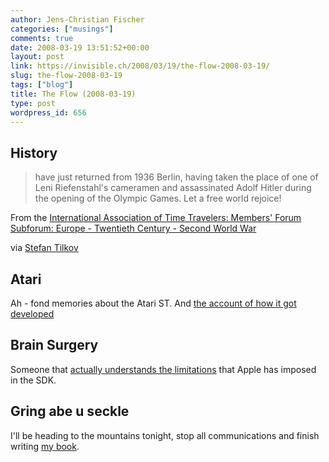 ```yaml
---
author: Jens-Christian Fischer
categories: ["musings"]
comments: true
date: 2008-03-19 13:51:52+00:00
layout: post
link: https://invisible.ch/2008/03/19/the-flow-2008-03-19/
slug: the-flow-2008-03-19
tags: ["blog"]
title: The Flow (2008-03-19)
type: post
wordpress_id: 656
---
```


History
-------

> have just returned from 1936 Berlin, having taken the place of one of Leni Riefenstahl's cameramen and assassinated Adolf Hitler during the opening of the Olympic Games. Let a free world rejoice!

From the [International Association of Time Travelers: Members' Forum Subforum: Europe - Twentieth Century - Second World War][1]

via [Stefan Tilkov][5]

Atari
-----

Ah - fond memories about the Atari ST. And [the account of how it got developed][2]

Brain Surgery
-------------

Someone that [actually understands the limitations][3] that Apple has imposed in the SDK.

Gring abe u seckle
------------------

I'll be heading to the mountains tonight, stop all communications and finish writing [my book][4].

[1]: https://www.abyssandapex.com/200710-wikihistory.html
[2]: https://www.dadhacker.com/blog/?p=995
[3]: https://furbo.org/2008/03/16/brain-surgeons/
[4]: https://www.amazon.de/gp/product/3826616839?ie=UTF8&tag=invisiblech-21&linkCode=as2&camp=1638&creative=6742&creativeASIN=3826616839
[5]: https://www.innoq.com/blog/st/2008/03/international_association_of_t.html
